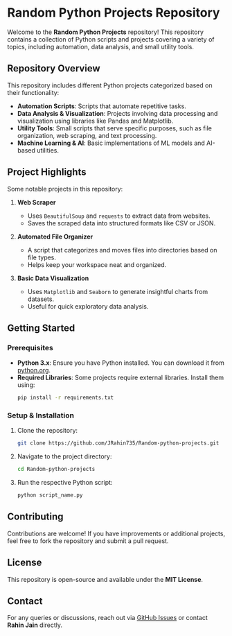 # Random Python Projects Repository

Welcome to the **Random Python Projects** repository! This repository contains a collection of Python scripts and projects covering a variety of topics, including automation, data analysis, and small utility tools.

## Repository Overview
This repository includes different Python projects categorized based on their functionality:
- **Automation Scripts**: Scripts that automate repetitive tasks.
- **Data Analysis & Visualization**: Projects involving data processing and visualization using libraries like Pandas and Matplotlib.
- **Utility Tools**: Small scripts that serve specific purposes, such as file organization, web scraping, and text processing.
- **Machine Learning & AI**: Basic implementations of ML models and AI-based utilities.

## Project Highlights
Some notable projects in this repository:
1. **Web Scraper**
   - Uses `BeautifulSoup` and `requests` to extract data from websites.
   - Saves the scraped data into structured formats like CSV or JSON.

2. **Automated File Organizer**
   - A script that categorizes and moves files into directories based on file types.
   - Helps keep your workspace neat and organized.

3. **Basic Data Visualization**
   - Uses `Matplotlib` and `Seaborn` to generate insightful charts from datasets.
   - Useful for quick exploratory data analysis.

## Getting Started
### Prerequisites
- **Python 3.x**: Ensure you have Python installed. You can download it from [python.org](https://www.python.org/downloads/).
- **Required Libraries**: Some projects require external libraries. Install them using:
  ```sh
  pip install -r requirements.txt
  ```

### Setup & Installation
1. Clone the repository:
   ```sh
   git clone https://github.com/JRahin735/Random-python-projects.git
   ```
2. Navigate to the project directory:
   ```sh
   cd Random-python-projects
   ```
3. Run the respective Python script:
   ```sh
   python script_name.py
   ```

## Contributing
Contributions are welcome! If you have improvements or additional projects, feel free to fork the repository and submit a pull request.

## License
This repository is open-source and available under the **MIT License**.

## Contact
For any queries or discussions, reach out via [GitHub Issues](https://github.com/JRahin735/Random-python-projects/issues) or contact **Rahin Jain** directly.
